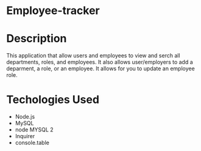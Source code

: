# Employee-tracker

# Description 
This application that allow users and employees to view and serch all departments, roles, and employees. It also allows user/employers to add a deparment, a role, or an employee. It allows for you to update an employee role.

# Techologies Used
- Node.js
- MySQL
- node MYSQL 2
- Inquirer
- console.table
